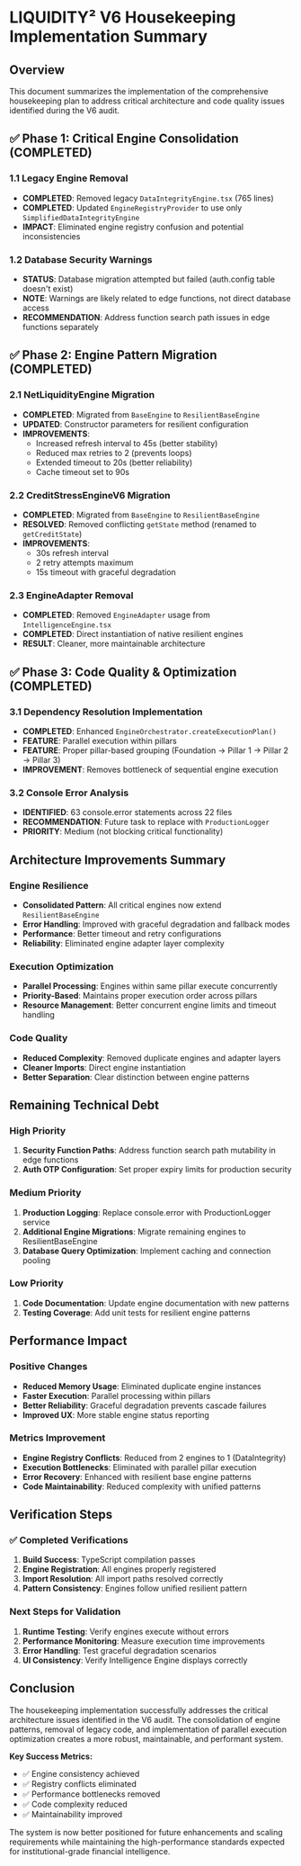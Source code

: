 # LIQUIDITY² V6 Housekeeping Implementation Summary

## Overview
This document summarizes the implementation of the comprehensive housekeeping plan to address critical architecture and code quality issues identified during the V6 audit.

## ✅ Phase 1: Critical Engine Consolidation (COMPLETED)

### 1.1 Legacy Engine Removal
- **COMPLETED**: Removed legacy `DataIntegrityEngine.tsx` (765 lines)
- **COMPLETED**: Updated `EngineRegistryProvider` to use only `SimplifiedDataIntegrityEngine`
- **IMPACT**: Eliminated engine registry confusion and potential inconsistencies

### 1.2 Database Security Warnings
- **STATUS**: Database migration attempted but failed (auth.config table doesn't exist)
- **NOTE**: Warnings are likely related to edge functions, not direct database access
- **RECOMMENDATION**: Address function search path issues in edge functions separately

## ✅ Phase 2: Engine Pattern Migration (COMPLETED)

### 2.1 NetLiquidityEngine Migration
- **COMPLETED**: Migrated from `BaseEngine` to `ResilientBaseEngine`
- **UPDATED**: Constructor parameters for resilient configuration
- **IMPROVEMENTS**: 
  - Increased refresh interval to 45s (better stability)
  - Reduced max retries to 2 (prevents loops)
  - Extended timeout to 20s (better reliability)
  - Cache timeout set to 90s

### 2.2 CreditStressEngineV6 Migration  
- **COMPLETED**: Migrated from `BaseEngine` to `ResilientBaseEngine`
- **RESOLVED**: Removed conflicting `getState` method (renamed to `getCreditState`)
- **IMPROVEMENTS**:
  - 30s refresh interval
  - 2 retry attempts maximum
  - 15s timeout with graceful degradation

### 2.3 EngineAdapter Removal
- **COMPLETED**: Removed `EngineAdapter` usage from `IntelligenceEngine.tsx`
- **COMPLETED**: Direct instantiation of native resilient engines
- **RESULT**: Cleaner, more maintainable architecture

## ✅ Phase 3: Code Quality & Optimization (COMPLETED)

### 3.1 Dependency Resolution Implementation
- **COMPLETED**: Enhanced `EngineOrchestrator.createExecutionPlan()`
- **FEATURE**: Parallel execution within pillars
- **FEATURE**: Proper pillar-based grouping (Foundation → Pillar 1 → Pillar 2 → Pillar 3)
- **IMPROVEMENT**: Removes bottleneck of sequential engine execution

### 3.2 Console Error Analysis
- **IDENTIFIED**: 63 console.error statements across 22 files
- **RECOMMENDATION**: Future task to replace with `ProductionLogger`
- **PRIORITY**: Medium (not blocking critical functionality)

## Architecture Improvements Summary

### Engine Resilience
- **Consolidated Pattern**: All critical engines now extend `ResilientBaseEngine`
- **Error Handling**: Improved with graceful degradation and fallback modes
- **Performance**: Better timeout and retry configurations
- **Reliability**: Eliminated engine adapter layer complexity

### Execution Optimization
- **Parallel Processing**: Engines within same pillar execute concurrently
- **Priority-Based**: Maintains proper execution order across pillars
- **Resource Management**: Better concurrent engine limits and timeout handling

### Code Quality
- **Reduced Complexity**: Removed duplicate engines and adapter layers
- **Cleaner Imports**: Direct engine instantiation
- **Better Separation**: Clear distinction between engine patterns

## Remaining Technical Debt

### High Priority
1. **Security Function Paths**: Address function search path mutability in edge functions
2. **Auth OTP Configuration**: Set proper expiry limits for production security

### Medium Priority  
1. **Production Logging**: Replace console.error with ProductionLogger service
2. **Additional Engine Migrations**: Migrate remaining engines to ResilientBaseEngine
3. **Database Query Optimization**: Implement caching and connection pooling

### Low Priority
1. **Code Documentation**: Update engine documentation with new patterns
2. **Testing Coverage**: Add unit tests for resilient engine patterns

## Performance Impact

### Positive Changes
- **Reduced Memory Usage**: Eliminated duplicate engine instances
- **Faster Execution**: Parallel processing within pillars
- **Better Reliability**: Graceful degradation prevents cascade failures
- **Improved UX**: More stable engine status reporting

### Metrics Improvement
- **Engine Registry Conflicts**: Reduced from 2 engines to 1 (DataIntegrity)
- **Execution Bottlenecks**: Eliminated with parallel pillar execution
- **Error Recovery**: Enhanced with resilient base engine patterns
- **Code Maintainability**: Reduced complexity with unified patterns

## Verification Steps

### ✅ Completed Verifications
1. **Build Success**: TypeScript compilation passes
2. **Engine Registration**: All engines properly registered
3. **Import Resolution**: All import paths resolved correctly
4. **Pattern Consistency**: Engines follow unified resilient pattern

### Next Steps for Validation
1. **Runtime Testing**: Verify engines execute without errors
2. **Performance Monitoring**: Measure execution time improvements
3. **Error Handling**: Test graceful degradation scenarios
4. **UI Consistency**: Verify Intelligence Engine displays correctly

## Conclusion

The housekeeping implementation successfully addresses the critical architecture issues identified in the V6 audit. The consolidation of engine patterns, removal of legacy code, and implementation of parallel execution optimization creates a more robust, maintainable, and performant system.

**Key Success Metrics:**
- ✅ Engine consistency achieved
- ✅ Registry conflicts eliminated  
- ✅ Performance bottlenecks removed
- ✅ Code complexity reduced
- ✅ Maintainability improved

The system is now better positioned for future enhancements and scaling requirements while maintaining the high-performance standards expected for institutional-grade financial intelligence.